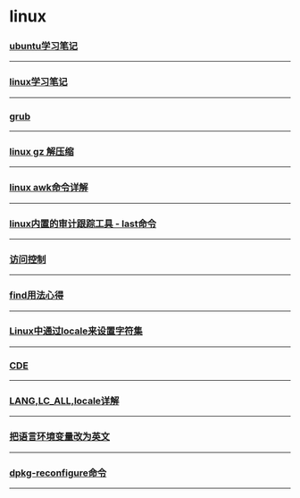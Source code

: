 linux
=====

### [ubuntu学习笔记](ubuntu)

---

### [linux学习笔记](note)

---

### [grub](grub)

---

### [linux gz 解压缩](gzip)

---

### [linux awk命令详解](awk)

---

### [linux内置的审计跟踪工具 - last命令](last)

---

### [访问控制](access-control)

---

### [find用法心得](find)

---

### [Linux中通过locale来设置字符集](locale)

---

### [CDE](cde)

---

### [LANG,LC_ALL,locale详解](locale-detail)

---

### [把语言环境变量改为英文](lang)

---

### [dpkg-reconfigure命令](dpkg-reconfigure)

---
